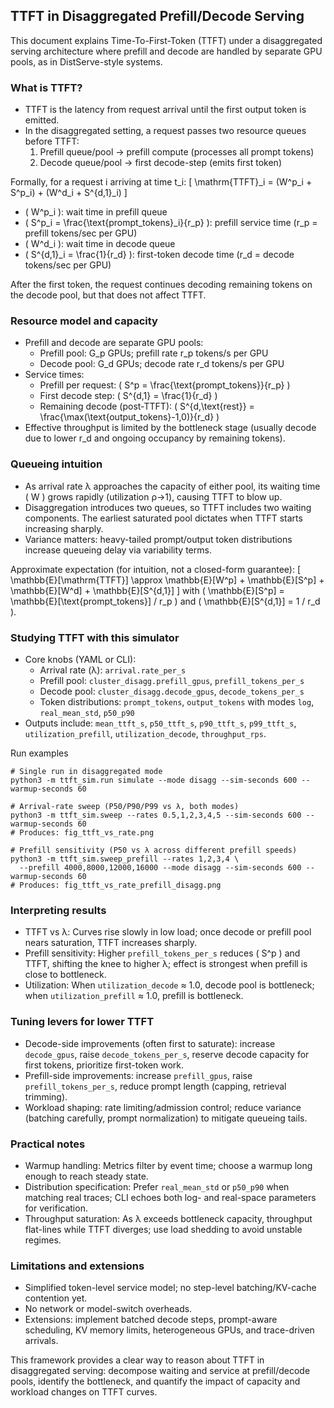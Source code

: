## TTFT in Disaggregated Prefill/Decode Serving

This document explains Time-To-First-Token (TTFT) under a disaggregated serving architecture where prefill and decode are handled by separate GPU pools, as in DistServe-style systems.

### What is TTFT?
- TTFT is the latency from request arrival until the first output token is emitted.
- In the disaggregated setting, a request passes two resource queues before TTFT:
  1) Prefill queue/pool → prefill compute (processes all prompt tokens)
  2) Decode queue/pool → first decode-step (emits first token)

Formally, for a request i arriving at time t_i:
\[ \mathrm{TTFT}_i = (W^p_i + S^p_i) + (W^d_i + S^{d,1}_i) \]
- \( W^p_i \): wait time in prefill queue
- \( S^p_i = \frac{\text{prompt\_tokens}_i}{r_p} \): prefill service time (r_p = prefill tokens/sec per GPU)
- \( W^d_i \): wait time in decode queue
- \( S^{d,1}_i = \frac{1}{r_d} \): first-token decode time (r_d = decode tokens/sec per GPU)

After the first token, the request continues decoding remaining tokens on the decode pool, but that does not affect TTFT.

### Resource model and capacity
- Prefill and decode are separate GPU pools:
  - Prefill pool: G_p GPUs; prefill rate r_p tokens/s per GPU
  - Decode pool: G_d GPUs; decode rate r_d tokens/s per GPU
- Service times:
  - Prefill per request: \( S^p = \frac{\text{prompt\_tokens}}{r_p} \)
  - First decode step: \( S^{d,1} = \frac{1}{r_d} \)
  - Remaining decode (post-TTFT): \( S^{d,\text{rest}} = \frac{\max(\text{output\_tokens}-1,0)}{r_d} \)
- Effective throughput is limited by the bottleneck stage (usually decode due to lower r_d and ongoing occupancy by remaining tokens).

### Queueing intuition
- As arrival rate λ approaches the capacity of either pool, its waiting time \( W \) grows rapidly (utilization ρ→1), causing TTFT to blow up.
- Disaggregation introduces two queues, so TTFT includes two waiting components. The earliest saturated pool dictates when TTFT starts increasing sharply.
- Variance matters: heavy-tailed prompt/output token distributions increase queueing delay via variability terms.

Approximate expectation (for intuition, not a closed-form guarantee):
\[ \mathbb{E}[\mathrm{TTFT}] \approx \mathbb{E}[W^p] + \mathbb{E}[S^p] + \mathbb{E}[W^d] + \mathbb{E}[S^{d,1}] \]
with \( \mathbb{E}[S^p] = \mathbb{E}[\text{prompt\_tokens}] / r_p \) and \( \mathbb{E}[S^{d,1}] = 1 / r_d \).

### Studying TTFT with this simulator
- Core knobs (YAML or CLI):
  - Arrival rate (λ): `arrival.rate_per_s`
  - Prefill pool: `cluster_disagg.prefill_gpus`, `prefill_tokens_per_s`
  - Decode pool: `cluster_disagg.decode_gpus`, `decode_tokens_per_s`
  - Token distributions: `prompt_tokens`, `output_tokens` with modes `log`, `real_mean_std`, `p50_p90`
- Outputs include: `mean_ttft_s`, `p50_ttft_s`, `p90_ttft_s`, `p99_ttft_s`, `utilization_prefill`, `utilization_decode`, `throughput_rps`.

Run examples
```
# Single run in disaggregated mode
python3 -m ttft_sim.run simulate --mode disagg --sim-seconds 600 --warmup-seconds 60

# Arrival-rate sweep (P50/P90/P99 vs λ, both modes)
python3 -m ttft_sim.sweep --rates 0.5,1,2,3,4,5 --sim-seconds 600 --warmup-seconds 60
# Produces: fig_ttft_vs_rate.png

# Prefill sensitivity (P50 vs λ across different prefill speeds)
python3 -m ttft_sim.sweep_prefill --rates 1,2,3,4 \
  --prefill 4000,8000,12000,16000 --mode disagg --sim-seconds 600 --warmup-seconds 60
# Produces: fig_ttft_vs_rate_prefill_disagg.png
```

### Interpreting results
- TTFT vs λ: Curves rise slowly in low load; once decode or prefill pool nears saturation, TTFT increases sharply.
- Prefill sensitivity: Higher `prefill_tokens_per_s` reduces \( S^p \) and TTFT, shifting the knee to higher λ; effect is strongest when prefill is close to bottleneck.
- Utilization: When `utilization_decode` ≈ 1.0, decode pool is bottleneck; when `utilization_prefill` ≈ 1.0, prefill is bottleneck.

### Tuning levers for lower TTFT
- Decode-side improvements (often first to saturate): increase `decode_gpus`, raise `decode_tokens_per_s`, reserve decode capacity for first tokens, prioritize first-token work.
- Prefill-side improvements: increase `prefill_gpus`, raise `prefill_tokens_per_s`, reduce prompt length (capping, retrieval trimming).
- Workload shaping: rate limiting/admission control; reduce variance (batching carefully, prompt normalization) to mitigate queueing tails.

### Practical notes
- Warmup handling: Metrics filter by event time; choose a warmup long enough to reach steady state.
- Distribution specification: Prefer `real_mean_std` or `p50_p90` when matching real traces; CLI echoes both log- and real-space parameters for verification.
- Throughput saturation: As λ exceeds bottleneck capacity, throughput flat-lines while TTFT diverges; use load shedding to avoid unstable regimes.

### Limitations and extensions
- Simplified token-level service model; no step-level batching/KV-cache contention yet.
- No network or model-switch overheads.
- Extensions: implement batched decode steps, prompt-aware scheduling, KV memory limits, heterogeneous GPUs, and trace-driven arrivals.

This framework provides a clear way to reason about TTFT in disaggregated serving: decompose waiting and service at prefill/decode pools, identify the bottleneck, and quantify the impact of capacity and workload changes on TTFT curves.